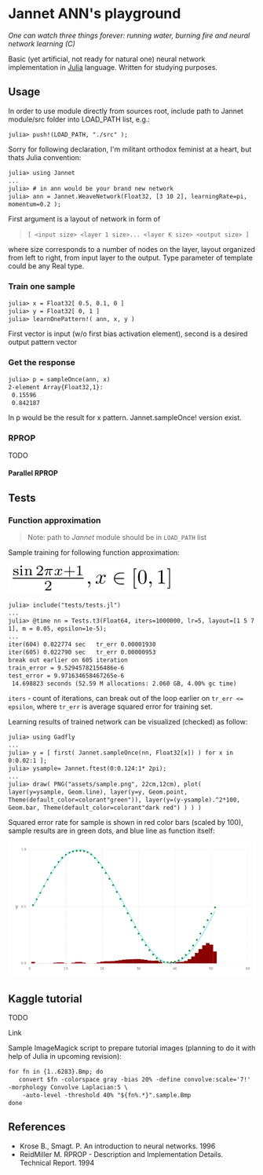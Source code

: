 # Jannet ANN's playground

 _One can watch three things forever: running water, burning fire and neural network learning (C)_

 Basic (yet artificial, not ready for natural one) neural network implementation in [Julia](http://julialang.org/) language. Written for studying purposes.

## Usage

In order to use module directly from sources root, include path to Jannet module/src folder into LOAD_PATH list, e.g.:
```
julia> push!(LOAD_PATH, "./src" );
```
Sorry for following declaration, I'm militant orthodox feminist at a heart, but thats Julia convention:
```
julia> using Jannet
...
julia> # in ann would be your brand new network
julia> ann = Jannet.WeaveNetwork(Float32, [3 10 2], learningRate=pi, momentum=0.2 );

```
First argument is a layout of network in form of 

> `[ <input size> <layer 1 size>... <layer K size> <output size> ]`

where size corresponds to a number of nodes on the layer, layout organized from left to right, 
from input layer to the output. Type parameter of template could be any Real type.

### Train one sample
```
julia> x = Float32[ 0.5, 0.1, 0 ]
julia> y = Float32[ 0, 1 ]
julia> learnOnePattern!( ann, x, y )
```
First vector is input (w/o first bias activation element), second is a desired output pattern vector

### Get the response
```
julia> p = sampleOnce(ann, x)
2-element Array{Float32,1}:
 0.15596 
 0.842187

```
In p would be the result for x pattern.  Jannet.sampleOnce! version exist.

### RPROP

TODO

#### Parallel RPROP



## Tests

### Function approximation

> Note: path to *Jannet* module should be in `LOAD_PATH` list

Sample training for following function approximation:

![train function](assets/func.png)

```
julia> include("tests/tests.jl")
...
julia> @time nn = Tests.t3(Float64, iters=1000000, lr=5, layout=[1 5 7 1], m = 0.05, epsilon=1e-5);
...
iter(604) 0.022774 sec   tr_err 0.00001930
iter(605) 0.022790 sec   tr_err 0.00000953
break out earlier on 605 iteration
train_error = 9.52945782156486e-6
test_error = 9.971634658467265e-6
 14.698823 seconds (52.59 M allocations: 2.060 GB, 4.00% gc time)
```
`iters` - count of iterations, can break out of the loop earlier on `tr_err <= epsilon`, where `tr_err` 
is average squared error for training set.

Learning results of trained network can be visualized (checked) as follow:
```
julia> using Gadfly
...
julia> y = [ first( Jannet.sampleOnce(nn, Float32[x]) ) for x in 0:0.02:1 ];
julia> ysample= Jannet.ftest(0:0.124:1* 2pi);
...
julia> draw( PNG("assets/sample.png", 22cm,12cm), plot( layer(y=ysample, Geom.line), layer(y=y, Geom.point, Theme(default_color=colorant"green")), layer(y=(y-ysample).^2*100, Geom.bar, Theme(default_color=colorant"dark red") ) ) )
```
Squared error rate for sample is shown in red color bars (scaled by 100), sample results are in green dots, and blue line as function itself:

![sample plot](assets/sample.png)

## Kaggle tutorial

TODO

Link

Sample ImageMagick script to prepare tutorial images (planning to do it with help of Julia in upcoming revision):

```
for fn in {1..6283}.Bmp; do 
   convert $fn -colorspace gray -bias 20% -define convolve:scale='7!' -morphology Convolve Laplacian:5 \
    -auto-level -threshold 40% "${fn%.*}".sample.Bmp
done
```

## References

 - Krose B., Smagt. P. An introduction to neural networks. 1996
 - ReidMiller M. RPROP - Description and Implementation Details. Technical Report. 1994
